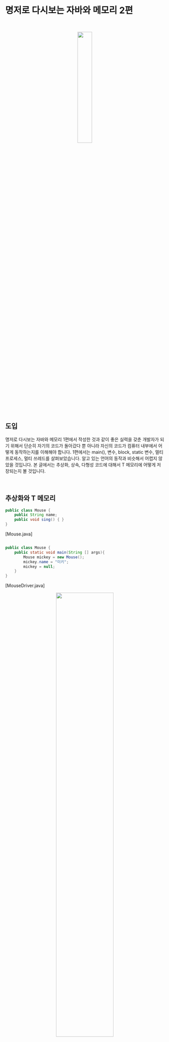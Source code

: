 

# 명저로 다시보는 자바와 메모리 2편


<br>
<p align="center">
    <img src="https://github.com/KoEonYack/CovenantLAB-lecture-note/blob/master/img/logo.jpg?raw=true" width="30%" />
</p>
<br>


## 도입 
명저로 다시보는 자바와 메모리 1편에서 작성한 것과 같이 좋은 실력을 갖춘 개발자가 되기 위해서 단순히 자기의 코드가 돌아갔다 뿐 아니라 자신의 코드가 컴퓨터 내부에서 어떻게 동작하는지를 이해해야 합니다. 1편에서는 main(), 변수, block, static 변수, 멀티 프로세스, 멀티 쓰레드를 살펴보았습니다. 알고 있는 언어의 동작과 비슷해서 어렵지 않았을 것입니다. 본 글에서는 추상화, 상속, 다형성 코드에 대해서 T 메모리에 어떻게 저장되는지 볼 것입니다.  


<br/>

## 추상화와 T 메모리 


``` java
public class Mouse {
    public String name;
    public void sing() { }
}

```
[Mouse.java]



``` java

public class Mouse {
    public static void main(String [] args){
        Mouse mickey = new Mouse();
        mickey.name = "미키";
        mickey = null;
    }
}
```
[MouseDriver.java]

<p align="center">
    <img src="https://github.com/KoEonYack/PracticeCoding/blob/master/Article/JAVA/%EB%AA%85%EC%A0%80%EB%A1%9C%EB%8B%A4%EC%8B%9C%EB%B3%B4%EB%8A%94_%EC%9E%90%EB%B0%94%EC%99%80_%EB%A9%94%EB%AA%A8%EB%A6%AC_2/img/3_07.PNG?raw=true" width="60%" />
</p>

- MouseDriver.java의 public static void main(String [] args) 가 실행되기 전 T 메모리 스냅샷은 위의 그림과 같습니다.
- java.lang 패키지와 클래스들이 T 메모리의 스태틱 영역에 배치됩니다. 
- 자세히 보면 name에는 변수 저장 공간이 보이지 않고 이름만 존재합니다.
- 객체가 생성되어야만 속성의 값을 저장하기 위한 메모리 공간이 스태틱 영역이 아닌 힙 영역에 할당됩니다.


<p align="center">
    <img src="https://github.com/KoEonYack/PracticeCoding/blob/master/Article/JAVA/%EB%AA%85%EC%A0%80%EB%A1%9C%EB%8B%A4%EC%8B%9C%EB%B3%B4%EB%8A%94_%EC%9E%90%EB%B0%94%EC%99%80_%EB%A9%94%EB%AA%A8%EB%A6%AC_2/img/3_11.PNG?raw=true" width="60%" />
</p>

- 객체 변수 mickey가 Mouse 객체에 대한 참조 변수입니다.
- 객체 변수 mickey가 Mouse 객체의 주소(포인터)를 가지고 있다는 것을 화살표로 표현합니다.


<p align="center">
    <img src="https://github.com/KoEonYack/PracticeCoding/blob/master/Article/JAVA/%EB%AA%85%EC%A0%80%EB%A1%9C%EB%8B%A4%EC%8B%9C%EB%B3%B4%EB%8A%94_%EC%9E%90%EB%B0%94%EC%99%80_%EB%A9%94%EB%AA%A8%EB%A6%AC_2/img/3_16.PNG?raw=true" width="60%" />
</p>

- mickey = null이 실행되면 객체 참조 변수 mickey가 더 이상 힙 영역에 존재하는 Mouse 객체를 참조하지 않습니다.
- 가비지 컬렉터가 아무도 참조해 주지 않는 Mouse 객체를 쓰레기로 인지하고 수거해 갑니다.ㄴ
- 가바지 컬랙터가 다녀간 T 메모리 상태는 위의 그림과 같습니다.


<br/>


## 상속과 T 메모리 

``` java
public class Animal {
    public String name;

    public void showName(){
        System.out.println("안녕 나는 %s야.", name );
    }
}

```
[Animal.java]



``` java
public class Penguin extends Animal {
    public String habitat;

    public void showHabitat(){
        System.out.printf("%s는 $s에 살아", name, habitat);
    }
}

```
[Penguin.java]


``` java

public class Driver {
    public static void main(String [] args){
        Penguin pororo = new Penguin();

        pororo.name = "뽀로로";
        poeoeo.habitat = "남극";

        pororo.showName();
        pororo.showHabitat();

        Animal pingu = new Penguin();
        pingu.name = "핑구";
        //pingu.habitat = "EBS";

        pingu.showName();
        //pingu.showHabitat();
    }
}

```
[Driver.java]



<p align="center">
    <img src="https://github.com/KoEonYack/PracticeCoding/blob/master/Article/JAVA/%EB%AA%85%EC%A0%80%EB%A1%9C%EB%8B%A4%EC%8B%9C%EB%B3%B4%EB%8A%94_%EC%9E%90%EB%B0%94%EC%99%80_%EB%A9%94%EB%AA%A8%EB%A6%AC_2/img/3_32.PNG?raw=true" width="60%" />
</p>

- Penguin 클래스의 인스턴스만 힙 영역에 생기는 것이 아니라 Animal 클래스의 인스턴스도 함께 힙 영역에 생깁니다.
- 그림에서는 생략되었지만 모든 클래스의 최상위 클래스인 Object 클래스의 인스턴스도 함께 생성됩니다.
- pingu 객체 참조 변수가 가리키고 있는 거슨 Penguin 인스턴스가 아닌 Animal 인스턴스입니다.
- pingu 객체 참조 변수는 사실 펭귄이지만 동물이라는 것만 인식하고 있습니다.
- 따라서 pingu 객체 참조 변수는 habitat 속성과 showHabitat() 메서드를 사용할 수 없습니다.



<br/>


## 다형성과 T 메모리 



``` java
public class Animal {
    public String name;

    public void showName(){
        System.out.println("안녕 나는 %s야.", name );
    }
}

```
[Animal.java]


``` java
public class Penguin extends Animal {
    public String habitat;

    public void showHabitat(){
        System.out.printf("%s는 $s에 살아", name, habitat);
    }

    // 오버 라이딩 - 재정의: 상위 클래스의 메서드와 같은 메서드 이름, 같은 인자 리스트
    public void showName(){
        System.out.println("내 이름은 비밀입니다.");
    }

    // 오버로딩 - 중복정의: 같은 메서드 이름, 다른 인자 리스트
    public void showName(String yourName){
        System.out.println("%s 안녕, 나는 $s라고 해.", yourName, name);
    }
}

```
[Penguin.java]



``` java

public class Driver {
    public static void main(String [] args){
        Penguin pororo = new Penguin();

        pororo.name = "뽀로로";
        poeoeo.habitat = "남극";

        pororo.showName();
        pororo.showName("초보람보");
        pororo.showHabitat();

        Animal pingu = new Penguin();
        pingu.name = "핑구";
        pingu.showName();
    }
}

```
[Driver.java]


```
어머 내 이름은 알아서 뭐하게요?
초보람보 안녕, 나는 뽀로로라고 해
뽀로로는 남극에 살아
어머 내이름은 알아서 뭐하게요?
```
[실행결과]

위의 코드 실행 결과는 위와 같습니다.



<p align="center">
    <img src="https://github.com/KoEonYack/PracticeCoding/blob/master/Article/JAVA/%EB%AA%85%EC%A0%80%EB%A1%9C%EB%8B%A4%EC%8B%9C%EB%B3%B4%EB%8A%94_%EC%9E%90%EB%B0%94%EC%99%80_%EB%A9%94%EB%AA%A8%EB%A6%AC_2/img/3_35.PNG?raw=true" width="60%" />
</p>

- pororo.showName(); 부분을 실행하면 Animal 객체에 있는 showName() 메서드는 Penguin 객체에 있는 showName() 메서드에 의해 재정의, 즉 가려졌기에 Penguin 객체에서 재정의한 showName() 메서드가 호출됩니다.
- T 메모리에서 주의해야 할 것은 pingu 객체 참조 변수는 타입이 Animal 타입이라는 것입니다.
- Animal 객체의 showName()은 Penguin 객체의 showName()에 의해 가려져 있습니다. 따라서 17번째 줄의 pingu.showName() 메서드를 실행하면 Animal 객체에 정의된 showName() 메서드가 아닌 Penguin 객체에 의해 정의된 showName() 메서드가 실행됩니다.
- 상위 클래스 타입의 객체 참조 변수를 사용하더라도 하위 클래스에서 오버라이딩(재정의)한 메서드가 호출됩니다. 
